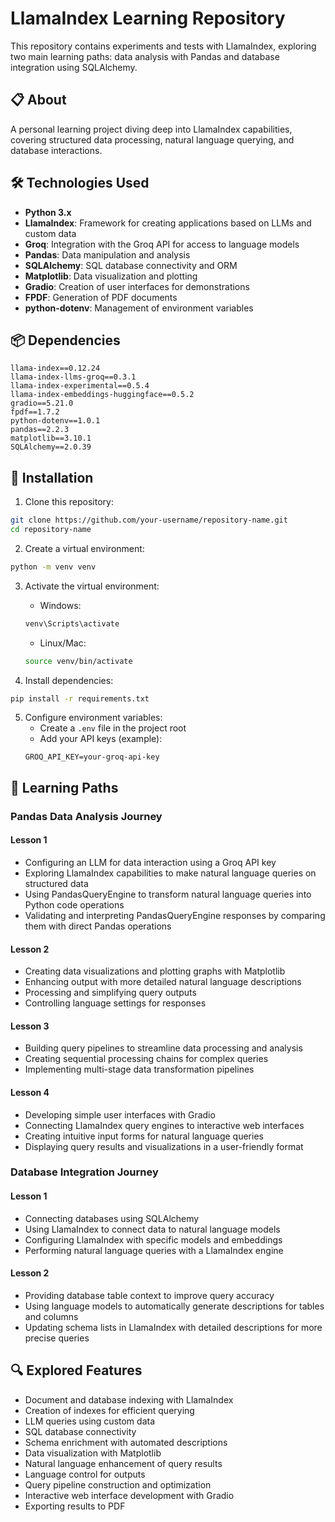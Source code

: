 # LlamaIndex Learning Repository

This repository contains experiments and tests with LlamaIndex, exploring two main learning paths: data analysis with Pandas and database integration using SQLAlchemy.

## 📋 About

A personal learning project diving deep into LlamaIndex capabilities, covering structured data processing, natural language querying, and database interactions.

## 🛠️ Technologies Used

- **Python 3.x**
- **LlamaIndex**: Framework for creating applications based on LLMs and custom data
- **Groq**: Integration with the Groq API for access to language models
- **Pandas**: Data manipulation and analysis
- **SQLAlchemy**: SQL database connectivity and ORM
- **Matplotlib**: Data visualization and plotting
- **Gradio**: Creation of user interfaces for demonstrations
- **FPDF**: Generation of PDF documents
- **python-dotenv**: Management of environment variables

## 📦 Dependencies

```
llama-index==0.12.24
llama-index-llms-groq==0.3.1
llama-index-experimental==0.5.4
llama-index-embeddings-huggingface==0.5.2
gradio==5.21.0
fpdf==1.7.2
python-dotenv==1.0.1
pandas==2.2.3
matplotlib==3.10.1
SQLAlchemy==2.0.39
```

## 🚀 Installation

1. Clone this repository:
```bash
git clone https://github.com/your-username/repository-name.git
cd repository-name
```

2. Create a virtual environment:
```bash
python -m venv venv
```

3. Activate the virtual environment:
   - Windows:
   ```bash
   venv\Scripts\activate
   ```
   - Linux/Mac:
   ```bash
   source venv/bin/activate
   ```

4. Install dependencies:
```bash
pip install -r requirements.txt
```

5. Configure environment variables:
   - Create a `.env` file in the project root
   - Add your API keys (example):
   ```
   GROQ_API_KEY=your-groq-api-key
   ```

## 📖 Learning Paths

### Pandas Data Analysis Journey

#### Lesson 1
* Configuring an LLM for data interaction using a Groq API key
* Exploring LlamaIndex capabilities to make natural language queries on structured data
* Using PandasQueryEngine to transform natural language queries into Python code operations
* Validating and interpreting PandasQueryEngine responses by comparing them with direct Pandas operations

#### Lesson 2
* Creating data visualizations and plotting graphs with Matplotlib
* Enhancing output with more detailed natural language descriptions
* Processing and simplifying query outputs
* Controlling language settings for responses

#### Lesson 3
* Building query pipelines to streamline data processing and analysis
* Creating sequential processing chains for complex queries
* Implementing multi-stage data transformation pipelines

#### Lesson 4
* Developing simple user interfaces with Gradio
* Connecting LlamaIndex query engines to interactive web interfaces
* Creating intuitive input forms for natural language queries
* Displaying query results and visualizations in a user-friendly format

### Database Integration Journey

#### Lesson 1
* Connecting databases using SQLAlchemy
* Using LlamaIndex to connect data to natural language models
* Configuring LlamaIndex with specific models and embeddings
* Performing natural language queries with a LlamaIndex engine

#### Lesson 2
* Providing database table context to improve query accuracy
* Using language models to automatically generate descriptions for tables and columns
* Updating schema lists in LlamaIndex with detailed descriptions for more precise queries

## 🔍 Explored Features

- Document and database indexing with LlamaIndex
- Creation of indexes for efficient querying
- LLM queries using custom data
- SQL database connectivity
- Schema enrichment with automated descriptions
- Data visualization with Matplotlib
- Natural language enhancement of query results
- Language control for outputs
- Query pipeline construction and optimization
- Interactive web interface development with Gradio
- Exporting results to PDF